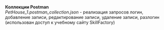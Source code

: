 <b>Коллекции Postman</b><br>
<i>PetHouse_1.postman_collection.json</i> - реализация запросов логин, добавление записи, редактирование записи, удаление записи, разлогин (использован доступ к учебному сайту SkillFactory) <br>
